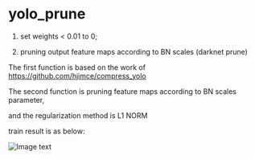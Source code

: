 # yolo_prune

1. set weights &lt; 0.01 to 0; 

2. pruning output feature maps according to BN scales (darknet prune)

The first function is based on the work of https://github.com/hjimce/compress_yolo

The second function is pruning feature maps according to BN scales parameter,

and the regularization method is L1 NORM

train result is as below:

![Image text](https://github.com/ArtyZe/yolo_prune/blob/master/result.png)
